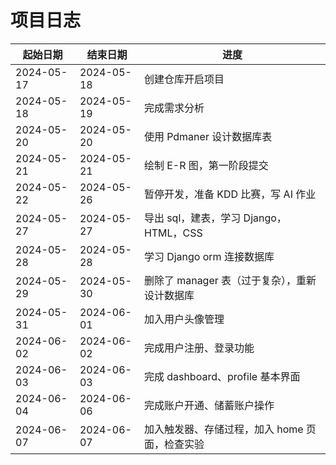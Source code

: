 # 项目日志

| 起始日期 | 结束日期 | 进度 |
| --- | --- | --- |
| 2024-05-17 | 2024-05-18 | 创建仓库开启项目 |
|2024-05-18| 2024-05-19 | 完成需求分析 |
|2024-05-20| 2024-05-20 | 使用 Pdmaner 设计数据库表 |
|2024-05-21| 2024-05-21 | 绘制 E-R 图，第一阶段提交 |
|2024-05-22| 2024-05-26 | 暂停开发，准备 KDD 比赛，写 AI 作业|
|2024-05-27| 2024-05-27 | 导出 sql，建表，学习 Django，HTML，CSS |
|2024-05-28| 2024-05-28 | 学习 Django orm 连接数据库 |
|2024-05-29| 2024-05-30 | 删除了 manager 表（过于复杂），重新设计数据库 |
|2024-05-31| 2024-06-01 | 加入用户头像管理|
|2024-06-02| 2024-06-02 | 完成用户注册、登录功能 |
|2024-06-03| 2024-06-03 | 完成 dashboard、profile 基本界面|
|2024-06-04| 2024-06-06 | 完成账户开通、储蓄账户操作 |
|2024-06-07| 2024-06-07 | 加入触发器、存储过程，加入 home 页面，检查实验 |